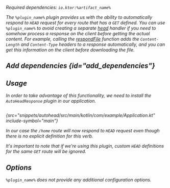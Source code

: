 [//]: # (title: AutoHeadResponse)

<var name="plugin_name" value="AutoHeadResponse"/>
<var name="artifact_name" value="ktor-server-auto-head-response"/>

<microformat>
<p>
Required dependencies: <code>io.ktor:%artifact_name%</code>
</p>
<var name="example_name" value="autohead"/>
<include src="lib.xml" include-id="download_example"/>
</microformat>


The `%plugin_name%` plugin provides us with the ability to automatically respond to `HEAD` request for every route that has a `GET` defined. You can use `%plugin_name%` to avoid creating a separate [head](Routing_in_Ktor.md#define_route) handler if you need to somehow process a response on the client before getting the actual content. For example, calling the [respondFile](responses.md#file) function adds the `Content-Length` and `Content-Type` headers to a response automatically, and you can get this information on the client before downloading the file.

## Add dependencies {id="add_dependencies"}

<include src="lib.xml" include-id="add_ktor_artifact_intro"/>
<include src="lib.xml" include-id="add_ktor_artifact"/>

## Usage
In order to take advantage of this functionality, we need to install the `AutoHeadResponse` plugin in our application.


```kotlin
```
{src="snippets/autohead/src/main/kotlin/com/example/Application.kt" include-symbol="main"}

In our case the `/home` route will now respond to `HEAD` request even though there is no explicit definition for this verb.

It's important to note that if we're using this plugin, custom `HEAD` definitions for the same `GET` route will be ignored.


## Options
`%plugin_name%` does not provide any additional configuration options.
